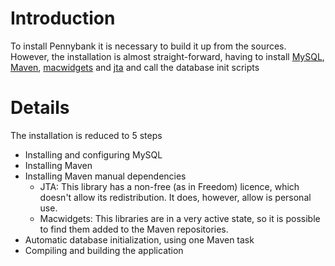 # Introduction #

To install Pennybank it is necessary to build it up from the sources. However, the installation is almost straight-forward, having to install [MySQL](http://www.mysql.com/), [Maven](http://maven.apache.org/), [macwidgets](http://code.google.com/p/macwidgets/) and [jta](http://java.sun.com/products/jta) and call the database init scripts

# Details #

The installation is reduced to 5 steps
  * Installing and configuring MySQL
  * Installing Maven
  * Installing Maven manual dependencies
    * JTA: This library has a non-free (as in Freedom) licence, which doesn't allow its redistribution. It does, however, allow is personal use.
    * Macwidgets: This libraries are in a very active state, so it is possible to find them added to the Maven repositories.
  * Automatic database initialization, using one Maven task
  * Compiling and building the application